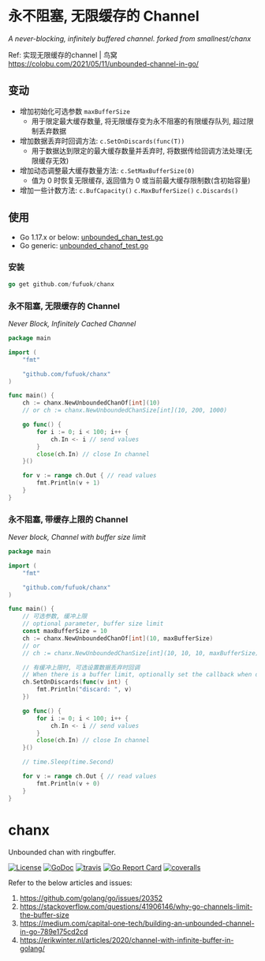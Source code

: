 # 永不阻塞, 无限缓存的 Channel

*A never-blocking, infinitely buffered channel. forked from smallnest/chanx*

Ref: 实现无限缓存的channel | 鸟窝 https://colobu.com/2021/05/11/unbounded-channel-in-go/

## 变动

- 增加初始化可选参数 `maxBufferSize` 
  - 用于限定最大缓存数量, 将无限缓存变为永不阻塞的有限缓存队列, 超过限制丢弃数据
- 增加数据丢弃时回调方法: `c.SetOnDiscards(func(T))`
  - 用于数据达到限定的最大缓存数量并丢弃时, 将数据传给回调方法处理(无限缓存无效)
- 增加动态调整最大缓存数量方法: `c.SetMaxBufferSize(0)`
  - 值为 0 时恢复无限缓存, 返回值为 0 或当前最大缓存限制数(含初始容量)
- 增加一些计数方法: `c.BufCapacity()` `c.MaxBufferSize()` `c.Discards()`

## 使用

- Go 1.17.x or below: [unbounded_chan_test.go](unbounded_chan_test.go)
- Go generic: [unbounded_chanof_test.go](unbounded_chanof_test.go)

### 安装

```go
go get github.com/fufuok/chanx
```

### 永不阻塞, 无限缓存的 Channel

*Never Block, Infinitely Cached Channel*

```go
package main

import (
	"fmt"

	"github.com/fufuok/chanx"
)

func main() {
	ch := chanx.NewUnboundedChanOf[int](10)
	// or ch := chanx.NewUnboundedChanSize[int](10, 200, 1000)

	go func() {
		for i := 0; i < 100; i++ {
			ch.In <- i // send values
		}
		close(ch.In) // close In channel
	}()

	for v := range ch.Out { // read values
		fmt.Println(v + 1)
	}
}
```

### 永不阻塞, 带缓存上限的 Channel

*Never block, Channel with buffer size limit*

```go
package main

import (
	"fmt"

	"github.com/fufuok/chanx"
)

func main() {
	// 可选参数, 缓冲上限
	// optional parameter, buffer size limit
	const maxBufferSize = 10
	ch := chanx.NewUnboundedChanOf[int](10, maxBufferSize)
	// or
	// ch := chanx.NewUnboundedChanSize[int](10, 10, 10, maxBufferSize)

	// 有缓冲上限时, 可选设置数据丢弃时回调
	// When there is a buffer limit, optionally set the callback when data is discarded
	ch.SetOnDiscards(func(v int) {
		fmt.Println("discard: ", v)
	})

	go func() {
		for i := 0; i < 100; i++ {
			ch.In <- i // send values
		}
		close(ch.In) // close In channel
	}()

	// time.Sleep(time.Second)

	for v := range ch.Out { // read values
		fmt.Println(v + 0)
	}
}
```



# chanx

Unbounded chan with ringbuffer.

[![License](https://img.shields.io/:license-MIT-blue.svg)](https://opensource.org/licenses/MIT) [![GoDoc](https://godoc.org/github.com/smallnest/chanx?status.png)](http://godoc.org/github.com/smallnest/chanx)  [![travis](https://travis-ci.org/smallnest/chanx.svg?branch=main)](https://travis-ci.org/smallnest/chanx) [![Go Report Card](https://goreportcard.com/badge/github.com/smallnest/chanx)](https://goreportcard.com/report/github.com/smallnest/chanx) [![coveralls](https://coveralls.io/repos/smallnest/chanx/badge.svg?branch=main&service=github)](https://coveralls.io/github/smallnest/chanx?branch=main) 

Refer to the below articles and issues:
1. https://github.com/golang/go/issues/20352
2. https://stackoverflow.com/questions/41906146/why-go-channels-limit-the-buffer-size
3. https://medium.com/capital-one-tech/building-an-unbounded-channel-in-go-789e175cd2cd
4. https://erikwinter.nl/articles/2020/channel-with-infinite-buffer-in-golang/


